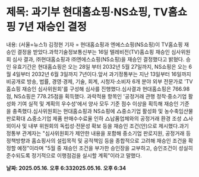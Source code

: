 # **제목: 과기부 현대홈쇼핑·NS쇼핑, TV홈쇼핑 7년 재승인 결정**

  내용: (서울=뉴스1) 김정현 기자 = 현대홈쇼핑과 엔에스쇼핑(NS쇼핑)이 TV홈쇼핑 재승인 결정을 받았다.과학기술정보통신부는 16일 텔레비전(TV)홈쇼핑 재승인 심사위원회 심사 결과, ㈜현대홈쇼핑과 ㈜엔에스쇼핑(NS쇼핑)을 재승인 결정했다고 밝혔다. 승인 유효기간은 현대홈쇼핑은 오는 28일 부터 2032년 5월 27일까지, NS쇼핑은 오는 6월 4일부터 2032년 6월 3일까지 7년이다.앞서 과기정통부는 지난 13일부터 16일까지 비공개로 방송, 법률, 경영·경제, 기술, 회계, 시청자·소비자 6개 분야 외부 전문가로 'TV홈쇼핑 재승인 심사위원회'를 구성해 심사를 진행했다.심사결과 현대홈쇼핑은 766.98점, NS쇼핑은 778.25점을 획득했다. 과락적용 항목인 '공정거래 관행 정착·중소기업 활성화 기여 실적 및 계획의 우수성'에서 양사 모두 기준 점수 이상을 획득해 재승인 기준을 충족했다.심사위원회는 현대홈쇼핑과 NS쇼핑에 △중소기업 활성화 및 농수축임산물 판로확대 △중소기업 제품 판매수수료율 인하 △납품업체와의 공정거래 환경 조성 △사외이사 및 내부 위원회의 독립성·전문성 확보 등을 재승인 조건(안)으로 제시했다.과기정통부 관계자는 "심사위원회가 제안한 내용을 포함해 중소기업 판로지원, 공정거래 등 정책방향과 홈쇼핑사의 설립목적 및 공적책임 등을 종합적으로 고려해 재승인 조건을 확정할 예정"이라며 "5월 중 재승인 조건을 부가한 승인장을 교부하고, 승인조건이 성실히 준수되도록 정기적으로 이행점검을 실시할 계획"이라고 말했다.

  **날짜: 2025.05.16. 오후 6:332025.05.16. 오후 6:34**
